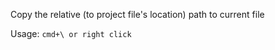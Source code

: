 Copy the relative (to project file's location) path to current file

Usage:
  `cmd+\ or right click`
